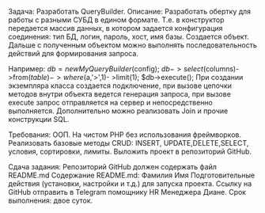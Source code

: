 Задача:
Разработать QueryBuilder.
Описание: 
Разработать обертку для работы с разными СУБД в едином формате. Т.е. в конструктор передается массив данных, в котором задается конфигурация соединения: тип БД, логин, пароль, хост, имя базы. Создается объект. Дальше с полученным объектом можно выполнять последовательность действий для формирования запроса. 

Например: 
$db = new MyQueryBuilder($config);
$db->select($columns)->from($table)->where($a,'>',1)- >limit(1); 
$db->execute(); 
При создании экземпляра класса создается подключение, при вызове цепочки методов внутри объекта ведется генерация запроса, при вызове execute запрос отправляется на сервер и непосредственно выполняется. 
Дополнительно можно реализовать Join и прочие конструкции SQL.

Требования:
ООП.
На чистом PHP без использования фреймворков.
Реализовать базовые методы CRUD: INSERT, UPDATE,DELETE,SELECT, условия, сортировки, лимиты.
Выложить проект в репозиторий GitHub.

Сдача задания:
Репозиторий GitHub должен содержать файл README.md
Содержание README.md:
Фамилия Имя
Подготовительные действия (установки, настройки и т.д.) для запуска проекта.
Ссылку на GitHub отправить в Telegram помощнику HR Менеджера Диане.
Срок выполнения: двое суток.
